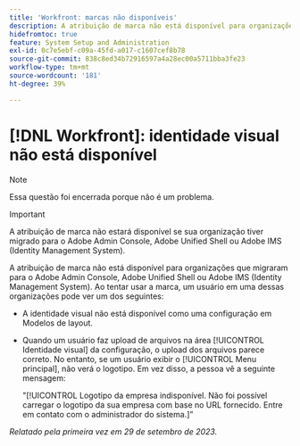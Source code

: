 ```yaml
---
title: 'Workfront: marcas não disponíveis'
description: A atribuição de marca não está disponível para organizações que migraram para o Adobe Admin Console, Adobe Unified Shell ou Adobe IMS (Identity Management System).
hidefromtoc: true
feature: System Setup and Administration
exl-id: 0c7e5ebf-c09a-45fd-a017-c1607cef8b78
source-git-commit: 838c8ed34b72916597a4a28ec00a5711bba3fe23
workflow-type: tm+mt
source-wordcount: '181'
ht-degree: 39%

---
```


# [!DNL Workfront]: identidade visual não está disponível

>[!NOTE]
>
>Essa questão foi encerrada porque não é um problema.

>[!IMPORTANT]
>
>A atribuição de marca não estará disponível se sua organização tiver migrado para o Adobe Admin Console, Adobe Unified Shell ou Adobe IMS (Identity Management System).

A atribuição de marca não está disponível para organizações que migraram para o Adobe Admin Console, Adobe Unified Shell ou Adobe IMS (Identity Management System). Ao tentar usar a marca, um usuário em uma dessas organizações pode ver um dos seguintes:

* A identidade visual não está disponível como uma configuração em Modelos de layout.
* Quando um usuário faz upload de arquivos na área [!UICONTROL Identidade visual] da configuração, o upload dos arquivos parece correto. No entanto, se um usuário exibir o [!UICONTROL Menu principal], não verá o logotipo. Em vez disso, a pessoa vê a seguinte mensagem:

  &quot;[!UICONTROL Logotipo da empresa indisponível. Não foi possível carregar o logotipo da sua empresa com base no URL fornecido. Entre em contato com o administrador do sistema.]”

_Relatado pela primeira vez em 29 de setembro de 2023._
